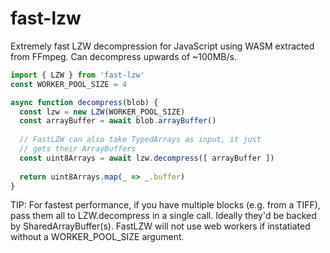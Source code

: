 # fast-lzw
Extremely fast LZW decompression for JavaScript using WASM extracted from FFmpeg. Can decompress upwards of ~100MB/s.

```javascript
import { LZW } from 'fast-lzw'
const WORKER_POOL_SIZE = 4

async function decompress(blob) {
  const lzw = new LZW(WORKER_POOL_SIZE)
  const arrayBuffer = await blob.arrayBuffer()
  
  // FastLZW can also take TypedArrays as input, it just
  // gets their ArrayBuffers
  const uint8Arrays = await lzw.decompress([ arrayBuffer ])
  
  return uint8Arrays.map(_ => _.buffer)
}

```

TIP: For fastest performance, if you have multiple blocks (e.g. from a TIFF), pass them all to LZW.decompress in a single call. Ideally they'd be backed by SharedArrayBuffer(s). FastLZW will not use web workers if instatiated without a WORKER_POOL_SIZE argument.
